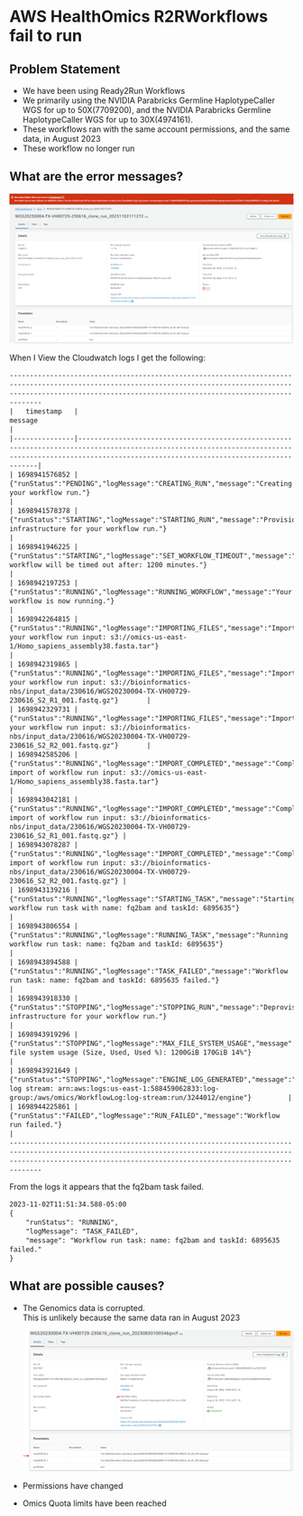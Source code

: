 # AWS HealthOmics R2RWorkflows fail to run

## Problem Statement

- We have been using Ready2Run Workflows
- We primarily using the NVIDIA Parabricks Germline HaplotypeCaller WGS for up to 50X(7709200), and the NVIDIA Parabricks Germline HaplotypeCaller WGS for up to 30X(4974161).
- These workflows ran with the same account permissions, and the same data, in August 2023
- These workflow no longer run

## What are the error messages?

![Error](images/7709200-error.png)

When I View the Cloudwatch logs I get the following:

```
--------------------------------------------------------------------------------------------------------------------------------------------------------------------------------------------------------------------------
|   timestamp   |                                                                                                message                                                                                                 |
|---------------|--------------------------------------------------------------------------------------------------------------------------------------------------------------------------------------------------------|
| 1698941576852 | {"runStatus":"PENDING","logMessage":"CREATING_RUN","message":"Creating your workflow run."}                                                                                                            |
| 1698941578378 | {"runStatus":"STARTING","logMessage":"STARTING_RUN","message":"Provisioning infrastructure for your workflow run."}                                                                                    |
| 1698941946225 | {"runStatus":"STARTING","logMessage":"SET_WORKFLOW_TIMEOUT","message":"Your workflow will be timed out after: 1200 minutes."}                                                                          |
| 1698942197253 | {"runStatus":"RUNNING","logMessage":"RUNNING_WORKFLOW","message":"Your workflow is now running."}                                                                                                      |
| 1698942264815 | {"runStatus":"RUNNING","logMessage":"IMPORTING_FILES","message":"Importing your workflow run input: s3://omics-us-east-1/Homo_sapiens_assembly38.fasta.tar"}                                           |
| 1698942319865 | {"runStatus":"RUNNING","logMessage":"IMPORTING_FILES","message":"Importing your workflow run input: s3://bioinformatics-nbs/input_data/230616/WGS20230004-TX-VH00729-230616_S2_R1_001.fastq.gz"}       |
| 1698942329731 | {"runStatus":"RUNNING","logMessage":"IMPORTING_FILES","message":"Importing your workflow run input: s3://bioinformatics-nbs/input_data/230616/WGS20230004-TX-VH00729-230616_S2_R2_001.fastq.gz"}       |
| 1698942585206 | {"runStatus":"RUNNING","logMessage":"IMPORT_COMPLETED","message":"Completed import of workflow run input: s3://omics-us-east-1/Homo_sapiens_assembly38.fasta.tar"}                                     |
| 1698943042181 | {"runStatus":"RUNNING","logMessage":"IMPORT_COMPLETED","message":"Completed import of workflow run input: s3://bioinformatics-nbs/input_data/230616/WGS20230004-TX-VH00729-230616_S2_R1_001.fastq.gz"} |
| 1698943078287 | {"runStatus":"RUNNING","logMessage":"IMPORT_COMPLETED","message":"Completed import of workflow run input: s3://bioinformatics-nbs/input_data/230616/WGS20230004-TX-VH00729-230616_S2_R2_001.fastq.gz"} |
| 1698943139216 | {"runStatus":"RUNNING","logMessage":"STARTING_TASK","message":"Starting workflow run task with name: fq2bam and taskId: 6895635"}                                                                      |
| 1698943806554 | {"runStatus":"RUNNING","logMessage":"RUNNING_TASK","message":"Running workflow run task: name: fq2bam and taskId: 6895635"}                                                                            |
| 1698943894588 | {"runStatus":"RUNNING","logMessage":"TASK_FAILED","message":"Workflow run task: name: fq2bam and taskId: 6895635 failed."}                                                                             |
| 1698943918330 | {"runStatus":"STOPPING","logMessage":"STOPPING_RUN","message":"Deprovisioning infrastructure for your workflow run."}                                                                                  |
| 1698943919296 | {"runStatus":"STOPPING","logMessage":"MAX_FILE_SYSTEM_USAGE","message":"Max file system usage (Size, Used, Used %): 1200GiB 170GiB 14%"}                                                               |
| 1698943921649 | {"runStatus":"STOPPING","logMessage":"ENGINE_LOG_GENERATED","message":"Engine log stream: arn:aws:logs:us-east-1:588459062833:log-group:/aws/omics/WorkflowLog:log-stream:run/3244012/engine"}         |
| 1698944225861 | {"runStatus":"FAILED","logMessage":"RUN_FAILED","message":"Workflow run failed."}                                                                                                                      |
--------------------------------------------------------------------------------------------------------------------------------------------------------------------------------------------------------------------------

```


From the logs it appears that the fq2bam task failed.  

```
2023-11-02T11:51:34.588-05:00
{
    "runStatus": "RUNNING",
    "logMessage": "TASK_FAILED",
    "message": "Workflow run task: name: fq2bam and taskId: 6895635 failed."
}
```

## What are possible causes?

- The Genomics data is corrupted.  
  This is unlikely because the same data ran in August 2023

  ![working r2rworkflow](images/7709200-working.png)

- Permissions have changed

- Omics Quota limits have been reached